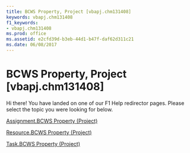 ```yaml
---
title: BCWS Property, Project [vbapj.chm131408]
keywords: vbapj.chm131408
f1_keywords:
- vbapj.chm131408
ms.prod: office
ms.assetid: e2cfd39d-b3eb-44d1-b47f-daf62d311c21
ms.date: 06/08/2017
---
```



# BCWS Property, Project [vbapj.chm131408]

Hi there! You have landed on one of our F1 Help redirector pages. Please select the topic you were looking for below.

[Assignment.BCWS Property (Project)](http://msdn.microsoft.com/library/22ffb05e-6e36-061b-771b-f8fc3bf8217e%28Office.15%29.aspx)

[Resource.BCWS Property (Project)](http://msdn.microsoft.com/library/d435545b-4abc-e7cb-08d5-0b6874bbd2e5%28Office.15%29.aspx)

[Task.BCWS Property (Project)](http://msdn.microsoft.com/library/8f2c4042-599f-faa4-b95e-ee0bfbd1cc56%28Office.15%29.aspx)

